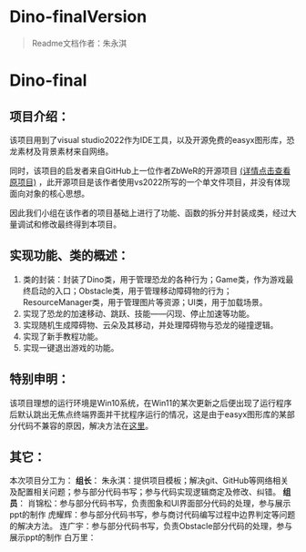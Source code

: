 # Dino-finalVersion

> Readme文档作者：朱永淇

# Dino-final

## 项目介绍：
该项目用到了visual studio2022作为IDE工具，以及开源免费的easyx图形库，恐龙素材及背景素材来自网络。

同时，该项目的启发者来自GitHub上一位作者ZbWeR的开源项目 [(详情点击查看原项目)](https://github.com/ZbWeR/Dinosaur-Game) ，此开源项目是该作者使用vs2022所写的一个单文件项目，并没有体现面向对象的核心思想。

因此我们小组在该作者的项目基础上进行了功能、函数的拆分并封装成类，经过大量调试和修改最终得到本项目。



## 实现功能、类的概述：
1. 类的封装：封装了Dino类，用于管理恐龙的各种行为；Game类，作为游戏最终启动的入口；Obstacle类，用于管理移动障碍物的行为；ResourceManager类，用于管理图片等资源；UI类，用于加载场景。
2. 实现了恐龙的加速移动、跳跃、技能——闪现、停止加速等功能。
3. 实现随机生成障碍物、云朵及其移动，并处理障碍物与恐龙的碰撞逻辑。
4. 实现了新手教程功能。
5. 实现一键退出游戏的功能。



## 特别申明：
该项目理想的运行环境是Win10系统，在Win11的某次更新之后便出现了运行程序后默认跳出无焦点终端界面并干扰程序运行的情况，这是由于easyx图形库的某部分代码不兼容的原因，解决方法在[这里](https://qa.codebus.cn/question/2449)。



## 其它：
本次项目分工为：
**组长**：
朱永淇：提供项目模板；解决git、GitHub等网络相关及配置相关问题；参与部分代码书写；参与代码实现逻辑商定及修改、纠错。
**组员**：
肖锦松：参与部分代码书写，负责图象和UI界面部分代码的处理，参与展示ppt的制作
虎耀辉：参与部分代码书写，参与商讨代码编写过程中边界判定等问题的解决方法。
连广宇：参与部分代码书写，负责Obstacle部分代码的处理，参与展示ppt的制作
白万里：